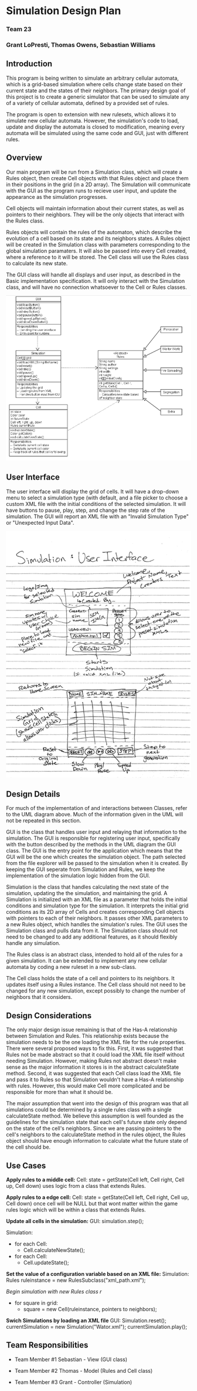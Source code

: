 # Simulation Design Plan
### Team 23
### Grant LoPresti, Thomas Owens, Sebastian Williams

## Introduction
This program is being written to simulate an arbitrary cellular automata, which is a grid-based simulation where cells change state based on their current state and the states of their neighbors. The primary design goal of this project is to create a generic simulator that can be used to simulate any of a variety of cellular automata, defined by a provided set of rules.

The program is open to extension with new rulesets, which allows it to simulate new cellular automata. However, the simulation's code to load, update and display the automata is closed to modification, meaning every automata will be simulated using the same code and GUI, just with different rules.

## Overview
Our main program will be run from a Simulation class, which will create a Rules object, then create Cell objects with that Rules object and place them in their positions in the grid (in a 2D array). The Simulation will communicate with the GUI as the program runs to recieve user input, and update the appearance as the simulation progresses.

Cell objects will maintain information about their current states, as well as pointers to their neighbors. They will be the only objects that interact with the Rules class.

Rules objects will contain the rules of the automaton, which describe the evolution of a cell based on its state and its neighbors states. A Rules object will be created in the Simulation class with parameters corresponding to the global simulation paramaters. It will also be passed into every Cell created, where a reference to it will be stored. The Cell class will use the Rules class to calculate its new state.

The GUI class will handle all displays and user input, as described in the Basic implementation specification. It will only interact with the Simulation class, and will have no connection whatsoever to the Cell or Rules classes.

![UML Diagram](UML.png)

## User Interface

The user interface will display the grid of cells. It will have a drop-down menu to select a simulation type (with default, and a file picker to choose a custom XML file with the initial conditions of the selected simulation. It will have buttons to pause, play, step, and change the step rate of the simulation. The GUI will report an XML file with an "Invalid Simulation Type" or "Unexpected Input Data".

![User Interface Design](userinterface.jpg)

## Design Details

For much of the implementation of and interactions between Classes, refer to the UML diagram above. Much of the information given in the UML will not be repeated in this section.

GUI is the class that handles user input and relaying that information to the simulation. The GUI is responsible for registering user input, specifically with the button described by the methods in the UML diagram the GUI class. The GUI is the entry point for the application which means that the GUI will be the one which creates the simulation object. The path selected from the file explorer will be passed to the simulation when it is created. By keeping the GUI seperate from Simulation and Rules, we keep the implementation of the simulation logic hidden from the GUI.

Simulation is the class that handles calculating the next state of the simulation, updating the the simulation, and maintaining the grid. A Simulation is initialized with an XML file as a parameter that holds the initial conditions and simulation type for the simulation. It interprets the initial grid conditions as its 2D array of Cells and creates corresponding Cell objects with pointers to each of their neighbors. It passes other XML parameters to a new Rules object, which handles the simulation's rules. The GUI uses the Simulation class and pulls data from it. The Simulation class should not need to be changed to add any additional features, as it should flexibly handle any simulation.

The Rules class is an abstract class, intended to hold all of the rules for a given simulation. It can be extended to implement any new cellular automata by coding a new ruleset in a new sub-class.

The Cell class holds the state of a cell and pointers to its neighbors. It updates itself using a Rules instance. The Cell class should not need to be changed for any new simulation, except possibly to change the number of neighbors that it considers.

## Design Considerations
The only major design issue remaining is that of the Has-A relationship between Simulation and Rules. This relationship exists because the simulation needs to be the one loading the XML file for the rule properties. There were several proposed ways to fix this. First, it was suggested that Rules not be made abstract so that it could load the XML file itself without needing Simulation. However, making Rules not abstract doesn't make sense as the major information it stores is in the abstract calculateState method. Second, it was suggested that each Cell class load the XML file and pass it to Rules so that Simulation wouldn't have a Has-A relationship with rules. However, this would make Cell more complicated and be responsible for more than what it should be.

 The major assumption that went into the design of this program was that all simulations could be determined by a single rules class with a single calculateState method. We believe this assumption is well founded as the guidelines for the simulation state that each cell's future state only depend on the state of the cell's neighbors. Since we are passing pointers to the cell's neighbors to the calculateState method in the rules object, the Rules object should have enough information to calculate what the future state of the cell should be.

## Use Cases
**Apply rules to a middle cell:**
Cell: state = getState(Cell left, Cell right, Cell up, Cell down) uses logic from a class that extends Rules.

**Apply rules to a edge cell:** 
Cell: state = getState(Cell left, Cell right, Cell up, Cell down) once cell will be NULL but that wont matter within the game rules logic which will be within a class that extends Rules.

**Update all cells in the simulation:**
GUI: 
simulation.step();

Simulation:
* for each Cell:
    * Cell.calculateNewState();
* for each Cell:
    * Cell.updateState();

**Set the value of a configuration variable based on an XML file:**
Simulation: 
Rules ruleinstance = new RulesSubclass("xml_path.xml");

*Begin simulation with new Rules class r*
* for square in grid:
    * square = new Cell(ruleinstance, pointers to neighbors);

**Swich Simulations by loading an XML file**
GUI: 
Simulation.reset();
currentSimulation = new Simulation("Wator.xml");
currentSimulation.play();


## Team Responsibilities

 * Team Member #1 Sebastian - View (GUI class)

 * Team Member #2 Thomas - Model (Rules and Cell class)

 * Team Member #3 Grant - Controller (Simulation)

